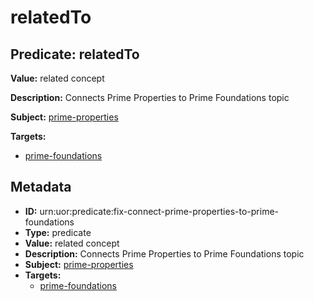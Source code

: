 # relatedTo

## Predicate: relatedTo

**Value:** related concept

**Description:** Connects Prime Properties to Prime Foundations topic

**Subject:** [prime-properties](../Concepts/prime-properties.md)

**Targets:**

- [prime-foundations](../Concepts/prime-foundations.md)

## Metadata

- **ID:** urn:uor:predicate:fix-connect-prime-properties-to-prime-foundations
- **Type:** predicate
- **Value:** related concept
- **Description:** Connects Prime Properties to Prime Foundations topic
- **Subject:** [prime-properties](../Concepts/prime-properties.md)
- **Targets:**
  - [prime-foundations](../Concepts/prime-foundations.md)
